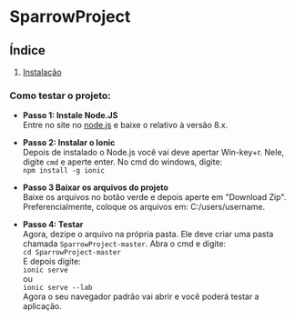 # SparrowProject
## Índice
1. [Instalação](#instalação)

### Como testar o projeto: <a name="instalação"></a>
- **Passo 1: Instale Node.JS**\
Entre no site no [node.js](https://nodejs.org/en/) e baixe o relativo à versão 8.x.

- **Passo 2: Instalar o Ionic**\
Depois de instalado o Node.js você vai deve apertar Win-key+r. Nele, digite `cmd` e aperte enter. No cmd do windows, digite:\
   `npm install -g ionic`

- **Passo 3 Baixar os arquivos do projeto**\
Baixe os arquivos no botão verde e depois aperte em "Download Zip". Preferencialmente, coloque os arquivos em: C:/users/username.

- **Passo 4: Testar**\
Agora, dezipe o arquivo na própria pasta. Ele deve criar uma pasta chamada `SparrowProject-master`. Abra o cmd e digite:\
	`cd SparrowProject-master`\
E depois digite:\
	`ionic serve`\
  ou\
  	`ionic serve --lab`\
Agora o seu navegador padrão vai abrir e você poderá testar a aplicação.
